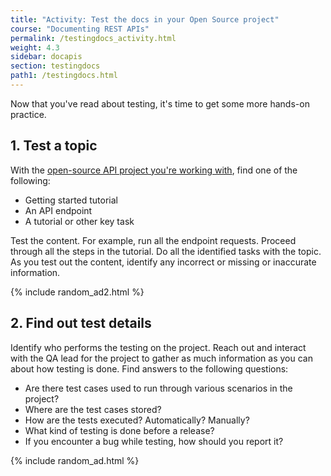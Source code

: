 ```yaml
---
title: "Activity: Test the docs in your Open Source project"
course: "Documenting REST APIs"
permalink: /testingdocs_activity.html
weight: 4.3
sidebar: docapis
section: testingdocs
path1: /testingdocs.html
---
```


Now that you've read about testing, it's time to get some more hands-on practice.

## 1. Test a topic

With the [open-source API project you're working with](docapis_find_open_source_project.html), find one of the following:

* Getting started tutorial
* An API endpoint
* A tutorial or other key task

Test the content. For example, run all the endpoint requests. Proceed through all the steps in the tutorial. Do all the identified tasks with the topic. As you test out the content, identify any incorrect or missing or inaccurate information.

{% include random_ad2.html %}

## 2. Find out test details

Identify who performs the testing on the project. Reach out and interact with the QA lead for the project to gather as much information as you can about how testing is done. Find answers to the following questions:

* Are there test cases used to run through various scenarios in the project?
* Where are the test cases stored?
* How are the tests executed? Automatically? Manually?
* What kind of testing is done before a release?
* If you encounter a bug while testing, how should you report it?

{% include random_ad.html %}
